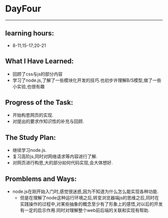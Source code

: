 # DayFour
****
## learning hours:
* 8-11;15-17;20-21
## What I Have Learned: 
* 回顾了css与js的部分内容
* 学习了node.js,了解了一些模块化开发的技巧.也初步许理解B/S模型,做了一些小实验,也很有趣


## Progress of the Task: 
* 开始构思网页的实现. 
* 对提出的要求作知识性的补充与回顾.
## The Study Plan:
* 继续学习node.js.
* 复习高阶js,同时对网络请求等内容进行了解.
* 对网页进行构思,大的部分如何代码实现,会大体想好.

## Promblems and Ways:
* node.js在刚开始入门时,感觉很迷惑,因为不知道为什么怎么能实现各种功能.
    - 但是在理解了node这种运行环境之后,转变浏览器端js的思维之后,同时在实践操作的过程中,对某些抽象的概念至少有了形象上的感悟,对以后的开发有一定的启示作用.同时对理解整个web前后端的关联和实现有帮助.